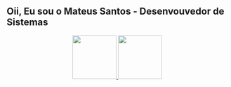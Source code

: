 ## Oii, Eu sou o Mateus Santos - Desenvouvedor de Sistemas
<div align="center">
  <a href="https://github.com/mateusdata">
  <img height="100em" src="https://github-readme-stats.vercel.app/api?username=mateusdata&show_icons=true&theme=dracula&include_all_commits=true&count_private=true"/>
  <img height="100em" src="https://github-readme-stats.vercel.app/api/top-langs/?username=mateusdata&layout=compact&langs_count=7&theme=dracula"/>
</div>
